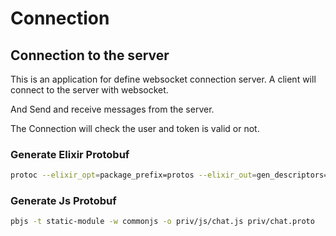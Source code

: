 # Connection

## Connection to the server

This is an application for define websocket connection server. A client will connect to the server with websocket.

And Send and receive messages from the server.

The Connection will check the user and token is valid or not.

### Generate Elixir Protobuf

```bash
protoc --elixir_opt=package_prefix=protos --elixir_out=gen_descriptors=true,transform_module=Connection.Transform,one_file_per_module=true:lib/connection/ priv/*.proto
```

### Generate Js Protobuf

```bash
pbjs -t static-module -w commonjs -o priv/js/chat.js priv/chat.proto
```
